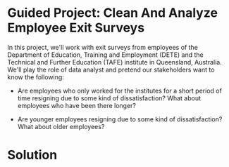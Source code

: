# Guided Project: Clean And Analyze Employee Exit Surveys

In this project, we'll work with exit surveys from employees of the Department of Education, Training and Employment (DETE) and the Technical and Further Education (TAFE) institute in Queensland, Australia. We'll play the role of data analyst and pretend our stakeholders want to know the following:

 - Are employees who only worked for the institutes for a short period of time resigning due to some kind of dissatisfaction? What about employees who have been there longer?

 - Are younger employees resigning due to some kind of dissatisfaction? What about older employees?

# Solution

